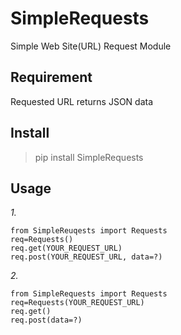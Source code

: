 # SimpleRequests
Simple Web Site(URL) Request Module


## Requirement
Requested URL returns JSON data

## Install
> pip install SimpleRequests

## Usage
*1.*
```
from SimpleReuqests import Requests
req=Requests()
req.get(YOUR_REQUEST_URL)
req.post(YOUR_REQUEST_URL, data=?)
```

*2.*
```
from SimpleRequests import Requests
req=Requests(YOUR_REQUEST_URL)
req.get()
req.post(data=?)
```

